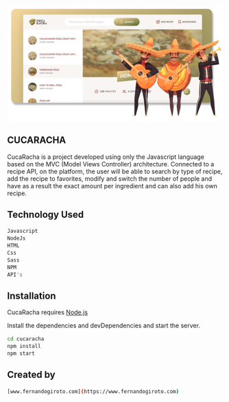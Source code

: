 ![ScreenShot](https://raw.githubusercontent.com/fernandogiroto/CucaRacha/main/cucaracha.png)

## CUCARACHA
CucaRacha is a project developed using only the Javascript language based on the MVC (Model Views Controller) architecture. Connected to a recipe API, on the platform, the user will be able to search by type of recipe, add the recipe to favorites, modify and switch the number of people and have as a result the exact amount per ingredient and can also add his own recipe.


## Technology Used
```sh
Javascript
NodeJs
HTML
Css
Sass
NPM
API's
```

## Installation

CucaRacha requires [Node.js](https://nodejs.org/) 

Install the dependencies and devDependencies and start the server.

```sh
cd cucaracha
npm install
npm start
```

## Created by

```sh
[www.fernandogiroto.com](https://www.fernandogiroto.com)
```
